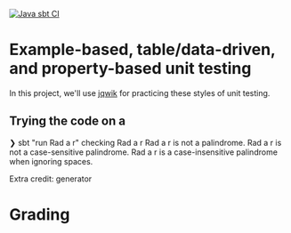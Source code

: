 [![Java sbt CI](https://github.com/lucformalmethodscourse/palindrome-jqwik-java-sbt/actions/workflows/java-sbt.yml/badge.svg)](https://github.com/lucformalmethodscourse/palindrome-jqwik-java-sbt/actions/workflows/java-sbt.yml)

# Example-based, table/data-driven, and property-based unit testing

In this project, we'll use [jqwik](https://jqwik.net/) for practicing these styles of unit testing.

## Trying the code on a

❯ sbt "run Rad a r"
checking Rad a r
Rad a r is not a palindrome.
Rad a r is not a case-sensitive palindrome.
Rad a r is a case-insensitive palindrome when ignoring spaces.



Extra credit: generator


# Grading

